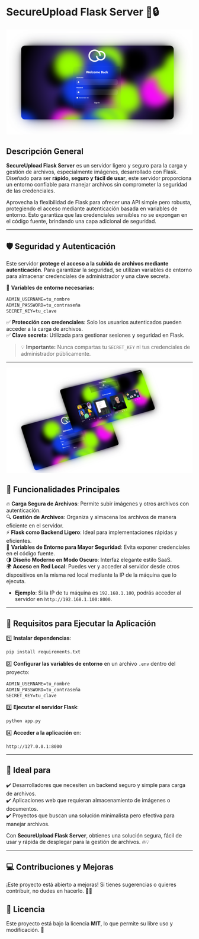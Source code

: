 
# **SecureUpload Flask Server 🚀🔒**

![Login Page](https://raw.githubusercontent.com/davidrumbaut620/SecureUpload-Flask-Server/refs/heads/main/shot_transparent.png)

## **Descripción General**  
**SecureUpload Flask Server** es un servidor ligero y seguro para la carga y gestión de archivos, especialmente imágenes, desarrollado con Flask. Diseñado para ser **rápido, seguro y fácil de usar**, este servidor proporciona un entorno confiable para manejar archivos sin comprometer la seguridad de las credenciales.

Aprovecha la flexibilidad de Flask para ofrecer una API simple pero robusta, protegiendo el acceso mediante autenticación basada en variables de entorno. Esto garantiza que las credenciales sensibles no se expongan en el código fuente, brindando una capa adicional de seguridad.

---

## **🛡️ Seguridad y Autenticación**  
Este servidor **protege el acceso a la subida de archivos mediante autenticación**. Para garantizar la seguridad, se utilizan variables de entorno para almacenar credenciales de administrador y una clave secreta.

🔑 **Variables de entorno necesarias:**  
```plaintext
ADMIN_USERNAME=tu_nombre
ADMIN_PASSWORD=tu_contraseña
SECRET_KEY=tu_clave
```
✅ **Protección con credenciales**: Solo los usuarios autenticados pueden acceder a la carga de archivos.  
✅ **Clave secreta**: Utilizada para gestionar sesiones y seguridad en Flask.  

> 💡 **Importante:** Nunca compartas tu `SECRET_KEY` ni tus credenciales de administrador públicamente.

---

![MockUP](https://raw.githubusercontent.com/davidrumbaut620/SecureUpload-Flask-Server/refs/heads/main/shot2_transparent.png)

## **📂 Funcionalidades Principales**  
🔥 **Carga Segura de Archivos**: Permite subir imágenes y otros archivos con autenticación.  
🔍 **Gestión de Archivos**: Organiza y almacena los archivos de manera eficiente en el servidor.  
⚡ **Flask como Backend Ligero**: Ideal para implementaciones rápidas y eficientes.  
🔐 **Variables de Entorno para Mayor Seguridad**: Evita exponer credenciales en el código fuente.  
🌗 **Diseño Moderno en Modo Oscuro**: Interfaz elegante estilo SaaS.  
🌍 **Acceso en Red Local**: Puedes ver y acceder al servidor desde otros dispositivos en la misma red local mediante la IP de la máquina que lo ejecuta.  
   - **Ejemplo**: Si la IP de tu máquina es `192.168.1.100`, podrás acceder al servidor en `http://192.168.1.100:8000`.


---

## **📌 Requisitos para Ejecutar la Aplicación**  
1️⃣ **Instalar dependencias**:  
```bash
pip install requirements.txt
```  
2️⃣ **Configurar las variables de entorno** en un archivo `.env` dentro del proyecto:  
```plaintext
ADMIN_USERNAME=tu_nombre
ADMIN_PASSWORD=tu_contraseña
SECRET_KEY=tu_clave
```  
3️⃣ **Ejecutar el servidor Flask**:  
```bash
python app.py
```  
4️⃣ **Acceder a la aplicación** en:  
```
http://127.0.0.1:8000
```

---

## **🚀 Ideal para**  
✔️ Desarrolladores que necesiten un backend seguro y simple para carga de archivos.  
✔️ Aplicaciones web que requieran almacenamiento de imágenes o documentos.  
✔️ Proyectos que buscan una solución minimalista pero efectiva para manejar archivos.  

Con **SecureUpload Flask Server**, obtienes una solución segura, fácil de usar y rápida de desplegar para la gestión de archivos. 🔥💡  

---

## **💻 Contribuciones y Mejoras**  
¡Este proyecto está abierto a mejoras! Si tienes sugerencias o quieres contribuir, no dudes en hacerlo. 📩✨  

## **📜 Licencia**  
Este proyecto está bajo la licencia **MIT**, lo que permite su libre uso y modificación. 🎯
